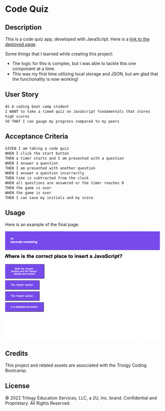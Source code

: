 # Code Quiz

## Description

This is a code quiz app, developed with JavaScript. Here is a [link to the deployed page](https://ajolsavsky.github.io/code-quiz/).

Some things that I learned while creating this project:

- The logic for this is complex, but I was able to tackle this one component at a time.
- This was my first time utilizing local storage and JSON, but am glad that the functionality is now working!

## User Story

```
AS A coding boot camp student
I WANT to take a timed quiz on JavaScript fundamentals that stores high scores
SO THAT I can gauge my progress compared to my peers
```


## Acceptance Criteria

```
GIVEN I am taking a code quiz
WHEN I click the start button
THEN a timer starts and I am presented with a question
WHEN I answer a question
THEN I am presented with another question
WHEN I answer a question incorrectly
THEN time is subtracted from the clock
WHEN all questions are answered or the timer reaches 0
THEN the game is over
WHEN the game is over
THEN I can save my initials and my score
```

## Usage

Here is an example of the final page.

![screenshot of finished page](/assets/screenshot.png)

## Credits

This project and related assets are associated with the Triolgy Coding Bootcamp.

## License

© 2022 Trilogy Education Services, LLC, a 2U, Inc. brand. Confidential and Proprietary. All Rights Reserved.
